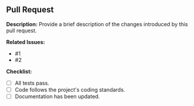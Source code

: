 ## Pull Request

**Description:**
Provide a brief description of the changes introduced by this pull request.

**Related Issues:**
- #1
- #2

**Checklist:**
- [ ] All tests pass.
- [ ] Code follows the project's coding standards.
- [ ] Documentation has been updated.
